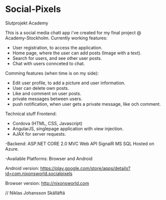 # Social-Pixels
Slutprojekt Academy

This is a social media chatt app i've created for my final project  @ Academy-Stockholm.
Currently working features:
- User registration, to access the application.
- Home page, where the user can add posts (Image with a text).
- Search for users, and see other user posts.
- Chat with users connceted to chat.

Comming features (when time is on my side):
- Edit user profile, to add a picture and user information.
- User can delete own posts.
- Like and comment on user posts.
- private messages between users.
- push notification, when user gets a private message, like och comment.

Technical stuff
Frontend:
- Cordova (HTML, CSS, Javascript)
- AngularJS, singlepage application with view injection.
- AJAX for server requests.

-Backend:
ASP.NET CORE 2.0 MVC Web API
SignalR
MS SQL
Hosted on Azure. 

-Available Platforms: 
Browser and Android

Android version:
https://play.google.com/store/apps/details?id=com.nixonsworld.socialpixels

Browser version:
http://nixonsworld.com

// Niklas Johansson Skälläftä
